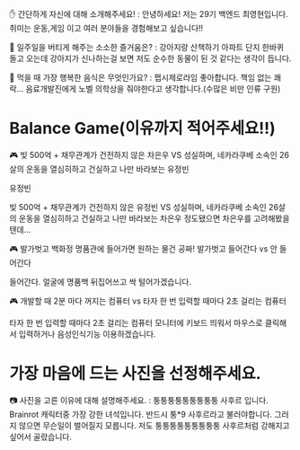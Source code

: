 
✋ 간단하게 자신에 대해 소개해주세요!
: 안녕하세요! 저는 29기 백엔드 최영현입니다.
취미는 운동,게임 이고 여러 분야들을 경험해보고 싶습니다!!
 
🎁 일주일을 버티게 해주는 소소한 즐거움은? 
: 강아지랑 산책하기 
아파트 단지 한바퀴 돌고 오는데 강아지가 신나하는걸 보면 저도 순수한 동물이 된 것 같다는 생각이 듭니다.
  
👅 먹을 때 가장 행복한 음식은 무엇인가요?
: 펩시제로라임 좋아합니다. 책임 없는 쾌락...
음료개발진에게 노벨 의학상을 줘야한다고 생각합니다.(수많은 비만 인류 구원)
 
# Balance Game(이유까지 적어주세요!!)

🎮 빚 500억 + 채무관계가 건전하지 않은 차은우 VS 성실하며, 네카라쿠베 소속인 26살의 운동을 열심히하고 건실하고 나만 바라보는 유정빈

유정빈 

빚 500억 + 채무관계가 건전하지 않은 유정빈 VS 성실하며, 네카라쿠베 소속인 26살의 운동을 열심히하고 건실하고 나만 바라보는 차은우
정도됐으면 차은우를 고려해봤을텐데...

🎮 발가벗고 백화정 명품관에 들어가면 원하는 물건 공짜! 발가벗고 들어간다 vs 안 들어간다

들어간다. 얼굴에 명품백 뒤집어쓰고 싹 털어가겠습니다.

🎮 개발할 때 2분 마다 꺼지는 컴퓨터 vs 타자 한 번 입력할 때마다 2초 걸리는 컴퓨터

타자 한 번 입력할 때마다 2초 걸리는 컴퓨터
모니터에 키보드 띄워서 마우스로 클릭해서 입력하거나 음성인식기능 이용하겠습니다.

# 가장 마음에 드는 사진을 선정해주세요. 
📷 사진을 고른 이유에 대해 설명해주세요. 
: 퉁퉁퉁퉁퉁퉁퉁퉁퉁 사후르 입니다. Brainrot 캐릭터중 가장 강한 녀석입니다.
반드시 퉁*9 사후르라고 불러야합니다. 그러지 않으면 무슨일이 벌어질지 모릅니다.
저도 퉁퉁퉁퉁퉁퉁퉁퉁퉁 사후르처럼 강해지고 싶어서 골랐습니다.